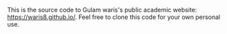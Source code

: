 This is the source code to Gulam waris's public academic website: https://waris8.github.io/. Feel free to clone this code for your own personal use.
